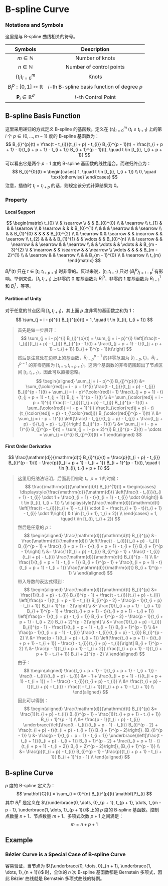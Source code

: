 # B-spline Curve

### Notations and Symbols

这里是与 B-spline 曲线相关的符号。

| Symbols | Description |
| :-----: | :---------: |
| $m \in \mathbb{N}$ | Number of knots |
| $n \in \mathbb{N}$ | Number of control points |
| $\{t_{i}\}_{i = 0}^{m}$ | Knots |
| $B_{i}^{p}: [0, 1] \mapsto \mathbb{R}$ | $i$-th B-spline basis function of degree $p$ |
| $\mathbf{P}_{i} \in \mathbb{R}^{d}$ | $i$-th Control Point |

## B-spline Basis Function

这里采用递归的方式定义 B-spline 的基函数。定义在 $\{t_{i}\}_{i = 0}^{m}$ ($t_{i} \le t_{i + 1}$) 上的第 $i$ 个 $p \in \{0, \dots, m - 1\}$ 度的 B-spline 基函数为：
$$
B_{i}^{p}(t) = \frac{t - t_{i}}{t_{i + p} - t_{i}} B_{i}^{p - 1}(t) + \frac{t_{i + p + 1} - t}{t_{i + p + 1} - t_{i + 1}} B_{i + 1}^{p - 1}(t), \quad t \in [t_{i}, t_{i + p + 1})
$$
可以看出它是两个 $p - 1$ 度的 B-spline 基函数的线性组合。而递归终点为：
$$
B_{i}^{0}(t) = \begin{cases}
1, \quad t \in [t_{i}, t_{i + 1}) \\
0, \quad \text{otherwise}
\end{cases}
$$
注意，插值时 $t_{i} = t_{i + p}$ 的话，则规定该分式计算结果为 0。

### Property

#### Local Support

$$
\begin{matrix}
t_{0} \\
 & \searrow \\
 & & B_{0}^{0} \\
 & \nearrow \\
t_{1} & & & \searrow \\
 & \searrow & & & B_{0}^{1} \\
 & & & \nearrow & & \searrow \\
 & & B_{1}^{0} & & & & B_{0}^{2} \\
 & \nearrow & & \searrow & & \nearrow & & \searrow \\
t_{2} & & & & B_{1}^{1} & & \vdots & & B_{0}^{n} \\
 & \searrow & & \nearrow & & \searrow & & \nearrow \\
 & & \vdots & & \vdots & & B_{m - 3}^{2} \\
 & \nearrow & & \searrow & & \nearrow \\
\vdots & & & & B_{m - 2}^{1} \\
 & \searrow & & \nearrow \\
 & & B_{m - 1}^{0} \\
 & \nearrow \\
t_{m}
\end{matrix}
$$

$B_{i}^{p}(t)$ 只在 $t \in [t_{i}, t_{i + p + 1})$ 时非零的。反过来说，$[t_{i}, t_{i + 1})$ 只对 $\{B_{j}^{p}\}_{j = i - p}^{i}$ 有影响。举例来说，$[t_{i}, t_{i + 1})$ 上非零的 0 度基函数为 $B_{i}^{0}$，非零的 1 度基函数为 $B_{i - 1}^{1}$ 和 $B_{i}^{1}$，等等。

#### Partition of Unity

对于任意的节点区间 $[t_{i}, t_{i + 1})$，其上面 $p$ 度非零的基函数之和为 1：
$$
\sum_{j = i - p}^{i} B_{j}^{p}(t) = 1, \quad t \in [t_{i}, t_{i + 1})
$$

> 首先是做一步展开：
> $$
> \sum_{j = i - p}^{i} B_{j}^{p}(t) = \sum_{j = i - p}^{i} \left[\frac{t - t_{j}}{t_{j + p} - t_{j}} B_{j}^{p - 1}(t) + \frac{t_{j + p + 1} - t}{t_{j + p + 1} - t_{j + 1}} B_{j + 1}^{p - 1}(t)\right]
> $$
> 然后是注意处在边界上的基函数，$B_{i - p}^{p - 1}$ 的非零范围为 $[t_{i - p}, t_{i})$，$B_{i + 1}^{p - 1}$ 的非零范围为 $[t_{i + 1}, t_{i + p + 1})$。这两个基函数的非零范围超出了节点区间 $[t_{i}, t_{i + 1})$，因此可以直接忽略。
> $$
> \begin{aligned}
> \sum_{j = i - p}^{i} B_{j}^{p}(t) &= \sum_{\color{red}j = i - p + 1}^{i} \frac{t - t_{j}}{t_{j + p} - t_{j}} B_{j}^{p - 1}(t) + \sum_{j = i - p}^{\color{red}i - 1} \frac{t_{j + p + 1} - t}{t_{j + p + 1} - t_{j + 1}} B_{j + 1}^{p - 1}(t) \\
> &= \sum_{\color{red}j = i - p + 1}^{i} \frac{t - t_{j}}{t_{j + p} - t_{j}} B_{j}^{p - 1}(t) + \sum_{\color{red}j = i - p + 1}^{i} \frac{t_{\color{red}j + p} - t}{t_{\color{red}j + p} - t_{\color{red}j}} B_{\color{red}j}^{p - 1}(t) \\
> &= \sum_{j = i - p + 1}^{i} \left[\frac{t - t_{j}}{t_{j + p} - t_{j}} + \frac{t_{j + p} - t}{t_{j + p} - t_{j}}\right] B_{j}^{p - 1}(t) \\
> &= \sum_{j = i - p + 1}^{i} B_{j}^{p - 1}(t) = \sum_{j = i - p + 2}^{i} B_{j}^{p - 2}(t) = \cdots = \sum_{j = i}^{i} B_{j}^{0}(t) = 1
> \end{aligned}
> $$

#### First Order Derivative

$$
\frac{\mathrm{d}}{\mathrm{d}t} B_{i}^{p}(t) = \frac{p}{t_{i + p} - t_{i}} B_{i}^{p - 1}(t) - \frac{p}{t_{i + p + 1} - t_{i + 1}} B_{i + 1}^{p - 1}(t), \quad t \in [t_{i}, t_{i + p + 1})
$$

> 这里用归纳法证明，后面我们省略 t。$p = 1$ 的时候：
> $$
> \frac{\mathrm{d}}{\mathrm{d}t} B_{i}^{1}(t) = \begin{cases}
> \displaystyle{\frac{\mathrm{d}}{\mathrm{d}t} \left[\frac{t - t_{i}}{t_{i + 1} - t_{i}} \cdot 1 + \frac{t_{i + 1} - t}{t_{i + 1} - t_{i}} \cdot 0\right]} & t \in [t_{i}, t_{i + 1}) \\
> \displaystyle{\frac{\mathrm{d}}{\mathrm{d}t} \left[\frac{t - t_{i}}{t_{i + 1} - t_{i}} \cdot 0 + \frac{t_{i + 1} - t}{t_{i + 1} - t_{i}} \cdot 1\right]} & t \in [t_{i + 1}, t_{i + 2}) \\
> \end{cases}
> = 1, \quad t \in [t_{i}, t_{i + 2})
> $$
> 然后是任意的 $p$：
> $$
> \begin{aligned}
> \frac{\mathrm{d}}{\mathrm{d}t} B_{i}^{p} &= \frac{\mathrm{d}}{\mathrm{d}t} \left[\frac{t - t_{i}}{t_{i + p} - t_{i}} B_{i}^{p - 1} + \frac{t_{i + p + 1} - t}{t_{i + p + 1} - t_{i + 1}} B_{i + 1}^{p - 1}\right] \\
> &= \frac{1}{t_{i + p} - t_{i}} B_{i}^{p - 1} + \frac{t - t_{i}}{t_{i + p} - t_{i}} \frac{\mathrm{d}}{\mathrm{d}t} B_{i}^{p - 1} \\
> &- \frac{1}{t_{i + p + 1} - t_{i + 1}} B_{i + 1}^{p - 1} + \frac{t_{i + p + 1} - t}{t_{i + p + 1} - t_{i + 1}} \frac{\mathrm{d}}{\mathrm{d}t} B_{i + 1}^{p - 1} \\
> \end{aligned}
> $$
> 带入导数的表达式得到：
> $$
> \begin{aligned}
> \frac{\mathrm{d}}{\mathrm{d}t} B_{i}^{p} &= \frac{1}{t_{i + p} - t_{i}} B_{i}^{p - 1} + \frac{t - t_{i}}{t_{i + p} - t_{i}} \left[\frac{p - 1}{t_{i + p - 1} - t_{i}} B_{i}^{p - 2} - \frac{p - 1}{t_{i + p} - t_{i + 1}} B_{i + 1}^{p - 2}\right] \\
> &- \frac{1}{t_{i + p + 1} - t_{i + 1}} B_{i + 1}^{p - 1} + \frac{t_{i + p + 1} - t}{t_{i + p + 1} - t_{i + 1}} \left[\frac{p - 1}{t_{i + p} - t_{i + 1}} B_{i + 1}^{p - 2} - \frac{p - 1}{t_{i + p + 1} - t_{i + 2}} B_{i + 2}^{p - 2}\right] \\
> &= \frac{1}{t_{i + p} - t_{i}} B_{i}^{p - 1} - \frac{1}{t_{i + p + 1} - t_{i + 1}} B_{i + 1}^{p - 1} \\
> &+ \frac{p - 1}{t_{i + p - 1} - t_{i}} \frac{t - t_{i}}{t_{i + p} - t_{i}} B_{i}^{p - 2} \\
> &+ \frac{p - 1}{t_{i + p} - t_{i + 1}} \left[\frac{t_{i + p + 1} - t}{t_{i + p + 1} - t_{i + 1}} - \frac{t - t_{i}}{t_{i + p} - t_{i}}\right] B_{i + 1}^{p - 2} \\
> &- \frac{p - 1}{t_{i + p + 1} - t_{i + 2}} \frac{t_{i + p + 1} - t}{t_{i + p + 1} - t_{i + 1}} B_{i + 2}^{p - 2} \\
> \end{aligned}
> $$
> 由于：
> $$
> \begin{aligned}
> \frac{t_{i + p + 1} - t}{t_{i + p + 1} - t_{i + 1}} - \frac{t - t_{i}}{t_{i + p} - t_{i}} &= - 1 + \frac{t_{i + p + 1} - t}{t_{i + p + 1} - t_{i + 1}} + 1 - \frac{t - t_{i}}{t_{i + p} - t_{i}} \\
> &= \frac{t_{i + p} - t}{t_{i + p} - t_{i}} - \frac{t - t_{i + 1}}{t_{i + p + 1} - t_{i + 1}} \\
> \end{aligned}
> $$
> 因此可以得到：
> $$
> \begin{aligned}
> \frac{\mathrm{d}}{\mathrm{d}t} B_{i}^{p} &= \frac{1}{t_{i + p} - t_{i}} B_{i}^{p - 1} - \frac{1}{t_{i + p + 1} - t_{i + 1}} B_{i + 1}^{p - 1} \\
> &+ \frac{p - 1}{t_{i + p} - t_{i}} \underbrace{\left[\frac{t - t_{i}}{t_{i + p - 1} - t_{i}} B_{i}^{p - 2} + \frac{t_{i + p} - t}{t_{i + p} - t_{i + 1}} B_{i + 1}^{p - 2}\right]}_{B_{i}^{p - 1}} \\
> &- \frac{p - 1}{t_{i + p + 1} - t_{i + 1}} \underbrace{\left[\frac{t - t_{i + 1}}{t_{i + p} - t_{i + 1}} B_{i + 1}^{p - 2} + \frac{t_{i + p + 1} - t}{t_{i + p + 1} - t_{i + 2}} B_{i + 2}^{p - 2}\right]}_{B_{i + 1}^{p - 1}} \\
> &= \frac{p}{t_{i + p} - t_{i}} B_{i}^{p - 1} - \frac{p}{t_{i + p + 1} - t_{i + 1}} B_{i + 1}^{p - 1} \\
> \end{aligned}
> $$


## B-spline Curve

$p$ 度的 B-spline 定义为：
$$
\mathbf{C}(t) = \sum_{i = 0}^{n} B_{i}^{p}(t) \mathbf{P}_{i}
$$
其中 $B_{i}^{p}$ 是定义在 $\{\underbrace{0, \dots, 0}_{p + 1}, t_{p + 1}, \dots, t_{m - p - 1}, \underbrace{1, \dots, 1}_{p + 1}\}$ 上的 $p$ 度的 B-spline 基函数。控制点数量 $n + 1$、节点数量 $m + 1$、多项式次数 $p + 1$ 之间满足：
$$
m = n + p + 1
$$

## Example

### Bézier Curve is a Special Case of B-spline Curve

容易验证，当节点为 $\{\underbrace{0, \dots, 0}_{n + 1}, \underbrace{1, \dots, 1}_{n + 1}\}$ 时，全体的 $n$ 次 B-spline 基函数都是 Bernstein 多项式，因此 Bézier 曲线就是 Bernstein 多项式曲线的特例。
